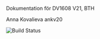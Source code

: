 Dokumentation för DV1608 V21, BTH

Anna Kovalieva ankv20

<img src="https://travis-ci.com/Elmittil/mvc.svg?branch=master" alt="Build Status" /></a>
